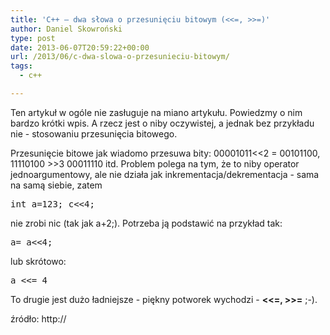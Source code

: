 ```yaml
---
title: 'C++ – dwa słowa o przesunięciu bitowym (<<=, >>=)'
author: Daniel Skowroński
type: post
date: 2013-06-07T20:59:22+00:00
url: /2013/06/c-dwa-slowa-o-przesunieciu-bitowym/
tags:
  - c++

---
```

Ten artykuł w ogóle nie zasługuje na miano artykułu. Powiedzmy o nim bardzo krótki wpis. A rzecz jest o niby oczywistej, a jednak bez przykładu nie - stosowaniu przesunięcia bitowego.  
<!--break-->

  
  
Przesunięcie bitowe jak wiadomo przesuwa bity: 00001011<<2 = 00101100, 11110100 >>3 00011110 itd. Problem polega na tym, że to niby operator jednoargumentowy, ale nie działa jak inkrementacja/dekrementacja - sama na samą siebie, zatem 

<pre class="EnlighterJSRAW cpp">int a=123; c&lt;&lt;4;</pre>

nie zrobi nic (tak jak a+2;). Potrzeba ją podstawić na przykład tak:

<pre class="EnlighterJSRAW cpp">a= a&lt;&lt;4;</pre>

lub skrótowo:

<pre class="EnlighterJSRAW cpp">a &lt;&lt;= 4</pre>

To drugie jest dużo ładniejsze - piękny potworek wychodzi - **<<=, >>=** ;-).



<div id="zrodlo">
  źródło: http://
</div>
